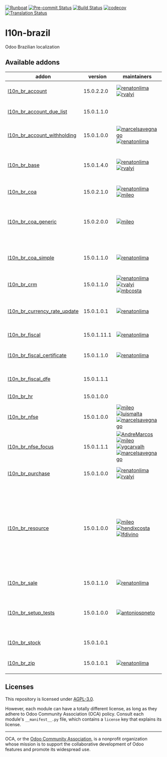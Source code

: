 
[![Runboat](https://img.shields.io/badge/runboat-Try%20me-875A7B.png)](https://runboat.odoo-community.org/builds?repo=OCA/l10n-brazil&target_branch=15.0)
[![Pre-commit Status](https://github.com/OCA/l10n-brazil/actions/workflows/pre-commit.yml/badge.svg?branch=15.0)](https://github.com/OCA/l10n-brazil/actions/workflows/pre-commit.yml?query=branch%3A15.0)
[![Build Status](https://github.com/OCA/l10n-brazil/actions/workflows/test.yml/badge.svg?branch=15.0)](https://github.com/OCA/l10n-brazil/actions/workflows/test.yml?query=branch%3A15.0)
[![codecov](https://codecov.io/gh/OCA/l10n-brazil/branch/15.0/graph/badge.svg)](https://codecov.io/gh/OCA/l10n-brazil)
[![Translation Status](https://translation.odoo-community.org/widgets/l10n-brazil-15-0/-/svg-badge.svg)](https://translation.odoo-community.org/engage/l10n-brazil-15-0/?utm_source=widget)

<!-- /!\ do not modify above this line -->

# l10n-brazil

Odoo Brazilian localization

<!-- /!\ do not modify below this line -->

<!-- prettier-ignore-start -->

[//]: # (addons)

Available addons
----------------
addon | version | maintainers | summary
--- | --- | --- | ---
[l10n_br_account](l10n_br_account/) | 15.0.2.2.0 | [![renatonlima](https://github.com/renatonlima.png?size=30px)](https://github.com/renatonlima) [![rvalyi](https://github.com/rvalyi.png?size=30px)](https://github.com/rvalyi) | Brazilian Localization Account
[l10n_br_account_due_list](l10n_br_account_due_list/) | 15.0.1.1.0 |  | Brazilian Account Due List
[l10n_br_account_withholding](l10n_br_account_withholding/) | 15.0.1.0.0 | [![marcelsavegnago](https://github.com/marcelsavegnago.png?size=30px)](https://github.com/marcelsavegnago) [![renatonlima](https://github.com/renatonlima.png?size=30px)](https://github.com/renatonlima) | Brazilian Withholding Invoice Generator
[l10n_br_base](l10n_br_base/) | 15.0.1.4.0 | [![renatonlima](https://github.com/renatonlima.png?size=30px)](https://github.com/renatonlima) [![rvalyi](https://github.com/rvalyi.png?size=30px)](https://github.com/rvalyi) | Customization of base module for implementations in Brazil.
[l10n_br_coa](l10n_br_coa/) | 15.0.2.1.0 | [![renatonlima](https://github.com/renatonlima.png?size=30px)](https://github.com/renatonlima) [![mileo](https://github.com/mileo.png?size=30px)](https://github.com/mileo) | Base do Planos de Contas brasileiros
[l10n_br_coa_generic](l10n_br_coa_generic/) | 15.0.2.0.0 | [![mileo](https://github.com/mileo.png?size=30px)](https://github.com/mileo) | Plano de Contas para empresas do Regime normal (Micro e pequenas empresas)
[l10n_br_coa_simple](l10n_br_coa_simple/) | 15.0.1.1.0 | [![renatonlima](https://github.com/renatonlima.png?size=30px)](https://github.com/renatonlima) | Plano de Contas ITG 1000 para Microempresas e Empresa de Pequeno Porte
[l10n_br_crm](l10n_br_crm/) | 15.0.1.1.0 | [![renatonlima](https://github.com/renatonlima.png?size=30px)](https://github.com/renatonlima) [![rvalyi](https://github.com/rvalyi.png?size=30px)](https://github.com/rvalyi) [![mbcosta](https://github.com/mbcosta.png?size=30px)](https://github.com/mbcosta) | Brazilian Localization CRM
[l10n_br_currency_rate_update](l10n_br_currency_rate_update/) | 15.0.1.0.1 | [![renatonlima](https://github.com/renatonlima.png?size=30px)](https://github.com/renatonlima) | Update exchange rates using OCA modules for Brazil
[l10n_br_fiscal](l10n_br_fiscal/) | 15.0.1.11.1 | [![renatonlima](https://github.com/renatonlima.png?size=30px)](https://github.com/renatonlima) | Brazilian fiscal core module.
[l10n_br_fiscal_certificate](l10n_br_fiscal_certificate/) | 15.0.1.1.0 | [![renatonlima](https://github.com/renatonlima.png?size=30px)](https://github.com/renatonlima) | A1 fiscal certificate management for Brazil
[l10n_br_fiscal_dfe](l10n_br_fiscal_dfe/) | 15.0.1.1.1 |  | Distribuição de documentos fiscais
[l10n_br_hr](l10n_br_hr/) | 15.0.1.0.0 |  | Brazilian Localization HR
[l10n_br_nfse](l10n_br_nfse/) | 15.0.1.0.0 | [![mileo](https://github.com/mileo.png?size=30px)](https://github.com/mileo) [![luismalta](https://github.com/luismalta.png?size=30px)](https://github.com/luismalta) [![marcelsavegnago](https://github.com/marcelsavegnago.png?size=30px)](https://github.com/marcelsavegnago) | NFS-e
[l10n_br_nfse_focus](l10n_br_nfse_focus/) | 15.0.1.1.1 | [![AndreMarcos](https://github.com/AndreMarcos.png?size=30px)](https://github.com/AndreMarcos) [![mileo](https://github.com/mileo.png?size=30px)](https://github.com/mileo) [![ygcarvalh](https://github.com/ygcarvalh.png?size=30px)](https://github.com/ygcarvalh) [![marcelsavegnago](https://github.com/marcelsavegnago.png?size=30px)](https://github.com/marcelsavegnago) | NFS-e (FocusNFE)
[l10n_br_purchase](l10n_br_purchase/) | 15.0.1.0.0 | [![renatonlima](https://github.com/renatonlima.png?size=30px)](https://github.com/renatonlima) [![rvalyi](https://github.com/rvalyi.png?size=30px)](https://github.com/rvalyi) | Brazilian Localization Purchase
[l10n_br_resource](l10n_br_resource/) | 15.0.1.0.0 | [![mileo](https://github.com/mileo.png?size=30px)](https://github.com/mileo) [![hendixcosta](https://github.com/hendixcosta.png?size=30px)](https://github.com/hendixcosta) [![lfdivino](https://github.com/lfdivino.png?size=30px)](https://github.com/lfdivino) | This module extend core resource to create important brazilian informations. Define a Brazilian calendar and some tools to compute dates used in financial and payroll modules
[l10n_br_sale](l10n_br_sale/) | 15.0.1.1.0 | [![renatonlima](https://github.com/renatonlima.png?size=30px)](https://github.com/renatonlima) | Brazilian Localization Sale
[l10n_br_setup_tests](l10n_br_setup_tests/) | 15.0.1.0.0 | [![antoniospneto](https://github.com/antoniospneto.png?size=30px)](https://github.com/antoniospneto) | Modules for Odoo's Brazil-focused usability with integration tests.
[l10n_br_stock](l10n_br_stock/) | 15.0.1.0.1 |  | Brazilian Localization Warehouse
[l10n_br_zip](l10n_br_zip/) | 15.0.1.0.1 | [![renatonlima](https://github.com/renatonlima.png?size=30px)](https://github.com/renatonlima) | Brazilian Localisation ZIP Codes

[//]: # (end addons)

<!-- prettier-ignore-end -->

## Licenses

This repository is licensed under [AGPL-3.0](LICENSE).

However, each module can have a totally different license, as long as they adhere to Odoo Community Association (OCA)
policy. Consult each module's `__manifest__.py` file, which contains a `license` key
that explains its license.

----
OCA, or the [Odoo Community Association](http://odoo-community.org/), is a nonprofit
organization whose mission is to support the collaborative development of Odoo features
and promote its widespread use.
